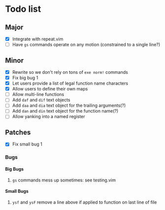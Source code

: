 # Todo list
## Major
- [x] Integrate with repeat.vim
- [ ] Have `gs` commands operate on any motion (constrained to a single line?)

## Minor
- [x] Rewrite so we don't rely on tons of `exe norm!` commands
- [x] Fix big bug 1
- [x] Let users provide a list of legal function name characters
- [x] Allow users to define their own maps
- [ ] Allow multi-line functions
- [ ] Add `daf` and `dif` text objects
- [ ] Add `daa` and `dia` text object for the trailing arguments(?)
- [ ] Add `dan` and `din` text object for the function name(?)
- [ ] Allow yanking into a named register

## Patches
- [x] Fix small bug 1

### Bugs
#### Big Bugs
1. `gs` commands mess up sometimes: see testing.vim

#### Small Bugs
1. `ysf` and `ysF` remove a line above if applied to function on last line of
   file 

